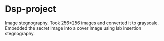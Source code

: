 # Dsp-project
Image stegnography. Took  256*256 images and converted it to grayscale. Embedded the secret image into a cover image using lsb insertion stegnography.

